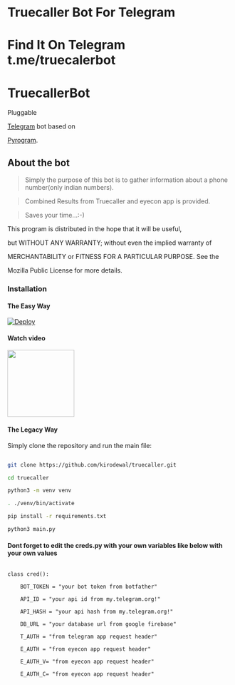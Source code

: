 # Truecaller Bot For Telegram

# Find It On Telegram t.me/truecalerbot

# TruecallerBot

Pluggable

[Telegram](https://telegram.org) bot based on

[Pyrogram](https://github.com/pyrogram/pyrogram).

## About the bot

>Simply the purpose of this bot is to gather information about a phone number(only indian numbers).

>Combined Results from Truecaller and eyecon app is provided.

>Saves your time...:-)

This program is distributed in the hope that it will be useful,

but WITHOUT ANY WARRANTY; without even the implied warranty of

MERCHANTABILITY or FITNESS FOR A PARTICULAR PURPOSE.  See the

Mozilla Public License for more details.

### Installation

#### The Easy Way

[![Deploy](https://www.herokucdn.com/deploy/button.svg)](https://heroku.com/deploy?)

#### Watch video

<a href="https://youtu.be/n3OAebcVgR4"><img src="https://github.com/agentnova/KnowhoBot/blob/master/images%20(1)%7E2.jpg" width="150px"/></a>

#### The Legacy Way

Simply clone the repository and run the main file:

```sh

git clone https://github.com/kirodewal/truecaller.git

cd truecaller

python3 -m venv venv

. ./venv/bin/activate

pip install -r requirements.txt

python3 main.py

```

#### Dont forget to edit the creds.py with your own variables like below with your own values

```python3

class cred():

    BOT_TOKEN = "your bot token from botfather"

    API_ID = "your api id from my.telegram.org!"       

    API_HASH = "your api hash from my.telegram.org!"   

    DB_URL = "your database url from google firebase"      

    T_AUTH = "from telegram app request header"     

    E_AUTH = "from eyecon app request header"     

    E_AUTH_V= "from eyecon app request header"    

    E_AUTH_C= "from eyecon app request header" 

    

```
